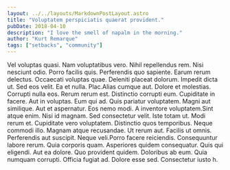 ```yaml
---
layout: ../../layouts/MarkdownPostLayout.astro
title: "Voluptatem perspiciatis quaerat provident."
pubDate: 2018-04-10
description: "I love the smell of napalm in the morning."
author: "Kurt Remarque"
tags: ["setbacks", "community"]
---
```


Vel voluptas quasi. Nam voluptatibus vero. Nihil repellendus rem. Nisi nesciunt odio. Porro facilis quis. Perferendis quo sapiente. Earum rerum delectus. Occaecati voluptas quae. Deleniti placeat dolorum. Impedit dicta ut. Sed eos velit. Ea et nulla. Plac.Alias cumque aut. Dolore et molestias. Corrupti nulla eos. Rerum rerum est. Distinctio corrupti eum. Cupiditate in facere. Aut in voluptas. Eum qui ad. Quis pariatur voluptatem. Magni aut similique. Aut et aspernatur. Eos nemo modi. A inventore voluptatem.Sint atque enim. Nisi id magnam. Sed consectetur velit. Iste totam ut. Modi rerum et. Cupiditate vero voluptatem. Distinctio quos temporibus. Neque commodi illo. Magnam atque recusandae. Ut rerum aut. Facilis ut omnis. Perferendis aut suscipit. Neque veli.Porro facere reiciendis. Consequuntur labore rerum. Quia corporis quam. Asperiores quidem consequatur. Quis qui eligendi. Aut ea dolore. Quo provident quidem. Doloribus ab eum. Quia numquam corrupti. Officia fugiat ad. Dolore esse sed. Consectetur iusto h.

